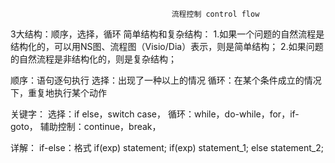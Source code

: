                                         流程控制 control flow
3大结构：顺序，选择，循环
简单结构和复杂结构：
    1.如果一个问题的自然流程是结构化的，可以用NS图、流程图（Visio/Dia）表示，则是简单结构；
    2.如果问题的自然流程是非结构化的，则是复杂结构；

顺序：语句逐句执行
选择：出现了一种以上的情况
循环：在某个条件成立的情况下，重复地执行某个动作

关键字：
选择：if else，switch case，
循环：while，do-while，for，if-goto，
辅助控制：continue，break，

详解：
if-else：格式 
        if(exp) statement;
        if(exp) statement_1; else statement_2;
        

